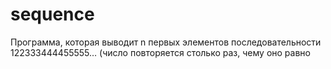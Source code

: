 # sequence
Программа, которая выводит n первых элементов последовательности 122333444455555… (число повторяется столько раз, чему оно равно
